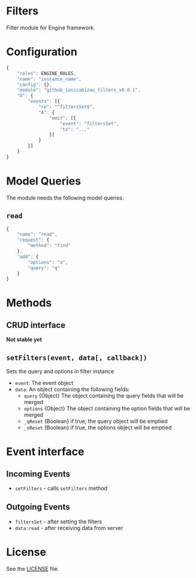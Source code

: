 Filters
===========

Filter module for Engine framework.

# Configuration
```js
{
    "roles": ENGINE_ROLES,
    "name": "instance_name",
    "config": {},
    "module": "github_ionicabizau_filters_v0.0.1",
    "O": {
        "events": [{
            "re": "^filtersSet$",
            "A": {
                "emit": [{
                    "event": "filtersSet",
                    "to": "..."
                }]
            }
        }]
    }
}
```

# Model Queries

The module needs the following model queries:

## `read`

```js
{
    "name": "read",
    "request": {
        "method": "find"
    },
    "add": {
        "options": "o",
        "query": "q"
    }
}
```

# Methods

## CRUD interface
**Not stable yet**

## `setFilters(event, data[, callback])`
Sets the query and options in filter instance

 - `event`: The event object
 - `data`: An object containing the following fields:
   - `query` {Object} The object containing the query fields that will be merged
   - `options` {Object} The object containing the option fields that will be merged
   - `_qReset` {Boolean} if true, the query object will be emptied
   - `_oReset` {Boolean} if true, the options object will be emptied

# Event interface

## Incoming Events
 - `setFilters` - calls `setFilters` method

## Outgoing Events
 - `filtersSet` - after setting the filters
 - `data:read` - after receiving data from server

# License
See the [LICENSE](./license) file.
